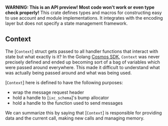 **WARNING: This is an API preview! Most code won't work or even type check properly!**
This crate defines types and macros for constructing easy to use account and module implementations.
It integrates with the encoding layer but does not specify a state management framework.

## Context

The [`Context`] struct gets passed to all handler functions that interact with state but
what exactly is it? In the Golang [Cosmos SDK](https://github.com/cosmos/cosmos-sdk),
`Context` was never precisely defined and ended up becoming sort of a bag of variables
which were passed around everywhere. This made it difficult to understand what was
actually being passed around and what was being used.

[`Context`] here is defined to have the following purposes:
* wrap the message request header
* hold a handle to [`ixc_schema`]'s bump allocator
* hold a handle to the function used to send messages

We can summarize this by saying that [`Context`] is responsible for providing data
and the current call, making new calls and managing memory.
